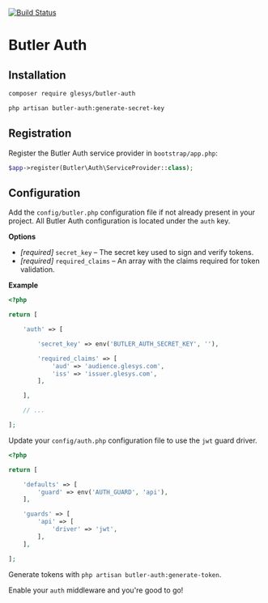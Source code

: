 [![Build Status](https://travis-ci.org/glesys/butler-auth.svg?branch=master)](https://travis-ci.org/glesys/butler-auth)

# Butler Auth

## Installation

```sh
composer require glesys/butler-auth

php artisan butler-auth:generate-secret-key
```

## Registration

Register the Butler Auth service provider in `bootstrap/app.php`:

```php
$app->register(Butler\Auth\ServiceProvider::class);
```

## Configuration

Add the `config/butler.php` configuration file if not already present in your
project. All Butler Auth configuration is located under the `auth` key.

**Options**

- _[required]_ `secret_key` – The secret key used to sign and verify tokens.
- _[required]_ `required_claims` – An array with the claims required for token validation.

**Example**

```php
<?php

return [

    'auth' => [

        'secret_key' => env('BUTLER_AUTH_SECRET_KEY', ''),

        'required_claims' => [
            'aud' => 'audience.glesys.com',
            'iss' => 'issuer.glesys.com',
        ],

    ],

    // ...

];
```

Update your `config/auth.php` configuration file to use the `jwt` guard driver.

```php
<?php

return [

    'defaults' => [
        'guard' => env('AUTH_GUARD', 'api'),
    ],

    'guards' => [
        'api' => [
            'driver' => 'jwt',
        ],
    ],

];
```

Generate tokens with `php artisan butler-auth:generate-token`.

Enable your `auth` middleware and you're good to go!
